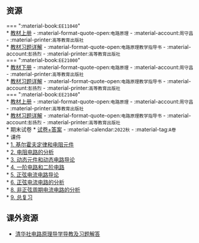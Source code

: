 ## 资源  
=== ":material-book:`EE11040`"  
    * [教材上册](http://api.xtaoa.com/api/lanzou.php?url=https://cqu-openlib.lanzout.com/ixvvW23oyo2f&type=down) - :material-format-quote-open:`电路原理` - :material-account:`周守昌` - :material-printer:`高等教育出版社`  
        * [教材习题详解](http://api.xtaoa.com/api/lanzou.php?url=https://cqu-openlib.lanzout.com/ilZpZ2452a2b&type=down) - :material-format-quote-open:`电路原理教学指导书` - :material-account:`彭扬烈` - :material-printer:`高等教育出版社`  
=== ":material-book:`EE21000`"  
    * [教材下册](http://api.xtaoa.com/api/lanzou.php?url=https://cqu-openlib.lanzout.com/i91l623oyole&type=down) - :material-format-quote-open:`电路原理` - :material-account:`周守昌` - :material-printer:`高等教育出版社`  
        * [教材习题详解](http://api.xtaoa.com/api/lanzou.php?url=https://cqu-openlib.lanzout.com/ilZpZ2452a2b&type=down) - :material-format-quote-open:`电路原理教学指导书` - :material-account:`彭扬烈` - :material-printer:`高等教育出版社`  
=== ":material-book:`EE21040`"  
    * [教材上册](http://api.xtaoa.com/api/lanzou.php?url=https://cqu-openlib.lanzout.com/ixvvW23oyo2f&type=down) - :material-format-quote-open:`电路原理` - :material-account:`周守昌` - :material-printer:`高等教育出版社`  
        * [教材习题详解](http://api.xtaoa.com/api/lanzou.php?url=https://cqu-openlib.lanzout.com/ilZpZ2452a2b&type=down) - :material-format-quote-open:`电路原理教学指导书` - :material-account:`彭扬烈` - :material-printer:`高等教育出版社`  
    * 期末试卷
        * [试卷+答案](http://api.xtaoa.com/api/lanzou.php?url=https://cqu-openlib.lanzout.com/i9Zhb23oz09e&type=down) - :material-calendar:`2022秋` - :material-tag:`A卷`  
    * 课件  
        * [1. 基尔霍夫定律和电阻元件](http://api.xtaoa.com/api/lanzou.php?url=https://cqu-openlib.lanzout.com/iKo9J23oz1bc&type=down)  
        * [2. 电阻电路的分析](http://api.xtaoa.com/api/lanzou.php?url=https://cqu-openlib.lanzout.com/i1W1i23oz1ja&type=down)  
        * [3. 动态元件和动态电路导论](http://api.xtaoa.com/api/lanzou.php?url=https://cqu-openlib.lanzout.com/ie93B23oz1sj&type=down)  
        * [4. 一阶电路和二阶电路](http://api.xtaoa.com/api/lanzou.php?url=https://cqu-openlib.lanzout.com/iKlF123oz26d&type=down)  
        * [5. 正弦电流电路导论](http://api.xtaoa.com/api/lanzou.php?url=https://cqu-openlib.lanzout.com/i0bHI23oz2cj&type=down)  
        * [6. 正弦电流电路的分析](http://api.xtaoa.com/api/lanzou.php?url=https://cqu-openlib.lanzout.com/iYy4i23oz2if&type=down)  
        * [8. 非正弦周期电流电路的分析](http://api.xtaoa.com/api/lanzou.php?url=https://cqu-openlib.lanzout.com/iL7Hb23oz2li&type=down)  
        * [9. 总复习](http://api.xtaoa.com/api/lanzou.php?url=https://cqu-openlib.lanzout.com/iJF8c23oz2ob&type=down)  

## 课外资源  
- [清华社电路原理导学导教及习题解答](http://api.xtaoa.com/api/lanzou.php?url=https://cqu-openlib.lanzout.com/i6kyJ1wmtuqb&type=down)  